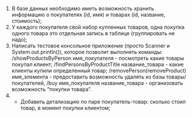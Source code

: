 1. В базе данных необходимо иметь возможность хранить информацию о покупателях (id, имя)
и товарах (id, название, стоимость);
2. У каждого покупателя свой набор купленных товаров, одна покупка одного товара это
отдельная запись в таблице (группировать не надо);
3. Написать тестовое консольное приложение (просто Scanner и System.out.println()), которое
позволит выполнять команды:
/showProductsByPerson имя_покупателя - посмотреть какие товары покупал клиент;
/findPersonsByProductTitle название_товара - какие клиенты купили определенный товар;
/removePerson(removeProduct) имя_элемента - предоставить возможность удалять из базы
товары/покупателей,
/buy имя_покупателя название_товара - организовать возможность “покупки товара”.
4. * Добавить детализацию по паре покупатель-товар: сколько стоил товар, в момент покупки
клиентом;
